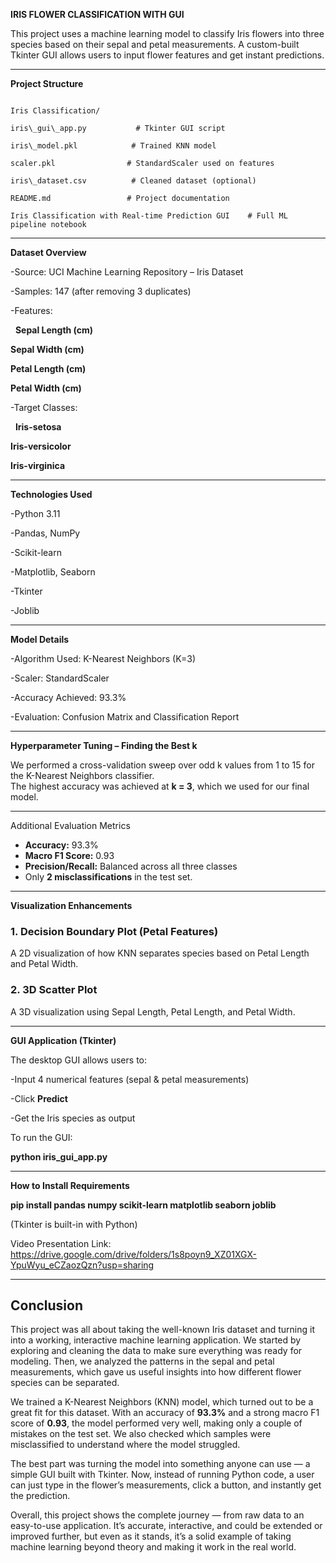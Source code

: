 **IRIS FLOWER CLASSIFICATION WITH GUI**



This project uses a machine learning model to classify Iris flowers into three species based on their sepal and petal measurements. A custom-built Tkinter GUI allows users to input flower features and get instant predictions.



---



**Project Structure**



```

Iris Classification/

iris\_gui\_app.py           # Tkinter GUI script

iris\_model.pkl            # Trained KNN model

scaler.pkl                # StandardScaler used on features

iris\_dataset.csv          # Cleaned dataset (optional)

README.md                 # Project documentation

Iris Classification with Real-time Prediction GUI    # Full ML pipeline notebook

```



---



**Dataset Overview**



-Source: UCI Machine Learning Repository – Iris Dataset

\-Samples: 147 (after removing 3 duplicates)

\-Features:



&nbsp; **Sepal Length (cm)**

  **Sepal Width (cm)**

  **Petal Length (cm)**

  **Petal Width (cm)**





\-Target Classes:



&nbsp; **Iris-setosa**

  **Iris-versicolor**

  **Iris-virginica**



---



**Technologies Used**



-Python 3.11

-Pandas, NumPy

-Scikit-learn

-Matplotlib, Seaborn

-Tkinter

-Joblib



---



**Model Details**



-Algorithm Used: K-Nearest Neighbors (K=3)

-Scaler: StandardScaler

-Accuracy Achieved: 93.3%

-Evaluation: Confusion Matrix and Classification Report



---

**Hyperparameter Tuning – Finding the Best k**

We performed a cross-validation sweep over odd k values from 1 to 15 for the K-Nearest Neighbors classifier.  
The highest accuracy was achieved at **k = 3**, which we used for our final model.

---

Additional Evaluation Metrics

- **Accuracy:** 93.3%  
- **Macro F1 Score:** 0.93  
- **Precision/Recall:** Balanced across all three classes  
- Only **2 misclassifications** in the test set.

---

**Visualization Enhancements**

### 1. Decision Boundary Plot (Petal Features)
A 2D visualization of how KNN separates species based on Petal Length and Petal Width.



### 2. 3D Scatter Plot
A 3D visualization using Sepal Length, Petal Length, and Petal Width.

---

**GUI Application (Tkinter)**

The desktop GUI allows users to:



-Input 4 numerical features (sepal \& petal measurements)

-Click **Predict**

-Get the Iris species as output



To run the GUI:

**python iris\_gui\_app.py**



---

**How to Install Requirements**

**pip install pandas numpy scikit-learn matplotlib seaborn joblib**

(Tkinter is built-in with Python)



 Video Presentation Link:
 https://drive.google.com/drive/folders/1s8poyn9_XZ01XGX-YpuWyu_eCZaozQzn?usp=sharing



---


## Conclusion

This project was all about taking the well-known Iris dataset and turning it into a working, interactive machine learning application. We started by exploring and cleaning the data to make sure everything was ready for modeling. Then, we analyzed the patterns in the sepal and petal measurements, which gave us useful insights into how different flower species can be separated.

We trained a K-Nearest Neighbors (KNN) model, which turned out to be a great fit for this dataset. With an accuracy of **93.3%** and a strong macro F1 score of **0.93**, the model performed very well, making only a couple of mistakes on the test set. We also checked which samples were misclassified to understand where the model struggled.

The best part was turning the model into something anyone can use — a simple GUI built with Tkinter. Now, instead of running Python code, a user can just type in the flower’s measurements, click a button, and instantly get the prediction.


Overall, this project shows the complete journey — from raw data to an easy-to-use application. It’s accurate, interactive, and could be extended or improved further, but even as it stands, it’s a solid example of taking machine learning beyond theory and making it work in the real world.

